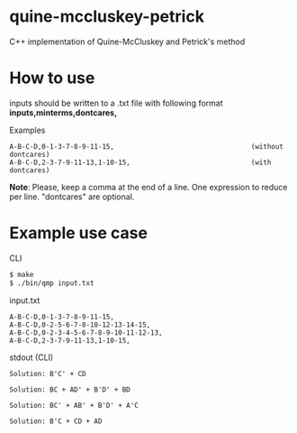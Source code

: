 # quine-mccluskey-petrick
C++ implementation of Quine-McCluskey and Petrick's method

# How to use
inputs should be written to a .txt file with following format<br>
**inputs,minterms,dontcares,** 

Examples
```
A-B-C-D,0-1-3-7-8-9-11-15,                                  (without dontcares)
A-B-C-D,2-3-7-9-11-13,1-10-15,                              (with dontcares)
```
**Note**: Please, keep a comma at the end of a line. One expression to reduce per line. "dontcares" are optional.

# Example use case
CLI

```bash
$ make
$ ./bin/qmp input.txt
```

input.txt
```
A-B-C-D,0-1-3-7-8-9-11-15,
A-B-C-D,0-2-5-6-7-8-10-12-13-14-15, 
A-B-C-D,0-2-3-4-5-6-7-8-9-10-11-12-13,
A-B-C-D,2-3-7-9-11-13,1-10-15,
```
stdout (CLI)
```
Solution: B'C' + CD

Solution: BC + AD' + B'D' + BD

Solution: BC' + AB' + B'D' + A'C

Solution: B'C + CD + AD
```
